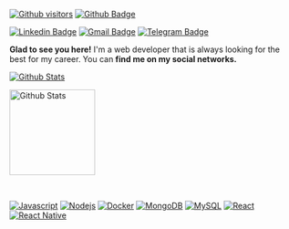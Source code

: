 [![Github visitors](https://visitor-badge.glitch.me/badge?page_id=EversonSilva9799.visitor-badge)](https://github.com/EversonSilva9799)
[![Github Badge](https://img.shields.io/badge/-Github-000?style=flat-square&logo=Github&logoColor=white&link=https://github.com/EversonSilva9799)](https://github.com/EversonSilva9799)

[![Linkedin Badge](https://img.shields.io/badge/-LinkedIn-blue?style=flat-square&logo=Linkedin&logoColor=white&link=https://www.linkedin.com/in/everson-silva-1086b697/)](https://www.linkedin.com/in/everson-silva-1086b697/)
[![Gmail Badge](https://img.shields.io/badge/-Gmail-c14438?style=flat-square&logo=Gmail&logoColor=white&link=mailto:eversonsilva9799@gmail.com)](mailto:eversonsilva9799@gmail.com)
[![Telegram Badge](https://img.shields.io/badge/-Telegram-1ca0f1?style=flat-square&labelColor=1ca0f1&logo=telegram&logoColor=white&link=https://t.me/everson_silva/)](https://t.me/everson_silva/)

**Glad to see you here!** I'm a web developer that is always looking for the best for my career. You can **find me on my social networks.**

[![Github Stats](https://github-readme-stats.vercel.app/api?username=EversonSilva9799&hide=[%22issues%22,%22prs%22,%22contribs%22]&show_icons=true&theme=default)](https://github.com/EversonSilva9799)

<p aligh="middle">
 <img height="150px" widht="50px" src="https://github-readme-stats.vercel.app/api/top-langs/?username=Eversonsilva9799&hide=css,php,html&layout=compact" alt="Github Stats" /> 
</p>

<br/>

[![Javascript](https://img.shields.io/badge/-Javascript-F7DF1E?style=flat-square&logo=JavaScript&logoColor=black&link=https://github.com/thiagoand/)](https://github.com/thiagoand/)
[![Nodejs](https://img.shields.io/badge/-NodeJs-black?style=flat-square&logo=node.js&link=https://github.com/EversonSilva9799/)](https://github.com/EversonSilva9799/) 
[![Docker](https://img.shields.io/badge/-Docker-2496ED?style=flat-square&logo=Docker&logoColor=white&link=https://github.com/EversonSilva9799/)](https://github.com/EversonSilva9799/)
[![MongoDB](https://img.shields.io/badge/-MongoDB-47A248?style=flat-square&logo=MongoDB&logoColor=white&link=https://github.com/EversonSilva9799/)](https://github.com/EversonSilva9799/)
[![MySQL](https://img.shields.io/badge/-MySQL-4479A1?style=flat-square&logo=MySQL&logoColor=white&link=https://github.com/EversonSilva9799/)](https://github.com/EversonSilva9799/)
[![React](https://img.shields.io/badge/-React-61DAFB?style=flat-square&logo=React&logoColor=white&link=https://github.com/EversonSilva9799/)](https://github.com/EversonSilva9799/)
[![React Native](https://img.shields.io/badge/-ReactNative-61DAFB?style=flat-square&logo=ReactNative&logoColor=white&link=https://github.com/EversonSilva9799/)](https://github.com/EversonSilva9799/)
